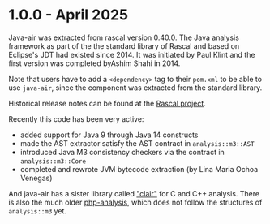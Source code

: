 
# 1.0.0 - April 2025

Java-air was extracted from rascal version 0.40.0. The Java analysis framework
as part of the the standard library of Rascal and based on Eclipse's JDT had
existed since 2014. It was initiated by Paul Klint and the first version
was completed byAshim Shahi in 2014. 

Note that users have to add a `<dependency>` tag to their `pom.xml` to be able
to use `java-air`, since the component was extracted from the standard library.

Historical release notes can be found at the [Rascal project](https://www.rascal-mpl.org/release-notes/).

Recently this code has been very active:
* added support for Java 9 through Java 14 constructs
* made the AST extractor satisfy the AST contract in `analysis::m3::AST`
* introduced Java M3 consistency checkers via the contract in `analysis::m3::Core`
* completed and rewrote JVM bytecode extraction  (by Lina Maria Ochoa Venegas)

And java-air has a sister library called ["clair"](https://www.rascal-mpl.org/docs/Packages/Clair/)
for C and C++ analysis. There is also the much older [php-analysis](https://www.rascal-mpl.org/docs/Packages/PhpAnalysis/),
which does not follow the structures of `analysis::m3` yet.
